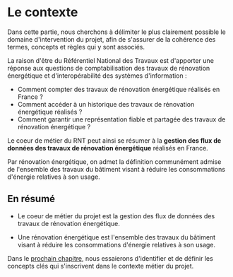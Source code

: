 # Le contexte

Dans cette partie, nous cherchons à délimiter le plus clairement possible le domaine d'intervention du projet, afin de s'assurer de la cohérence des termes, concepts et règles qui y sont associés.

La raison d'être du Référentiel National des Travaux est d'apporter une réponse aux questions de comptabilisation des travaux de rénovation énergétique et d'interopérabilité des systèmes d'information :

- Comment compter des travaux de rénovation énergétique réalisés en France ?
- Comment accéder à un historique des travaux de rénovation énergétique réalisés ?
- Comment garantir une représentation fiable et partagée des travaux de rénovation énergétique ?

Le coeur de métier du RNT peut ainsi se résumer à la **gestion des flux de données des travaux de rénovation énergétique** réalisés en France.

Par rénovation énergétique, on admet la définition communément admise de l'ensemble des travaux du bâtiment visant à réduire les consommations d'énergie relatives à son usage.

## En résumé

- Le coeur de métier du projet est la gestion des flux de données des travaux de rénovation énergétique.

- Une rénovation énergétique est l'ensemble des travaux du bâtiment visant à réduire les consommations d'énergie relatives à son usage.

Dans le [prochain chapitre](./definitions.md), nous essaierons d'identifier et de définir les concepts clés qui s'inscrivent dans le contexte métier du projet.
